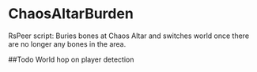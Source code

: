 # ChaosAltarBurden
RsPeer script: Buries bones at Chaos Altar and switches world once there are no longer any bones in the area.

##Todo
World hop on player detection
